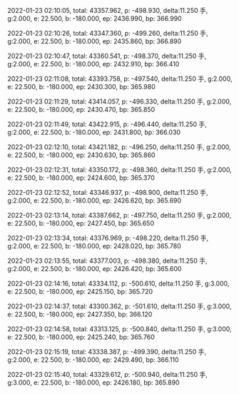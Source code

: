 2022-01-23 02:10:05, total: 43357.962, p: -498.930, delta:11.250 手, g:2.000, e: 22.500, b: -180.000, ep: 2436.990, bp: 366.990

2022-01-23 02:10:26, total: 43347.360, p: -499.260, delta:11.250 手, g:2.000, e: 22.500, b: -180.000, ep: 2435.860, bp: 366.890

2022-01-23 02:10:47, total: 43360.541, p: -498.370, delta:11.250 手, g:2.000, e: 22.500, b: -180.000, ep: 2432.910, bp: 366.410

2022-01-23 02:11:08, total: 43393.758, p: -497.540, delta:11.250 手, g:2.000, e: 22.500, b: -180.000, ep: 2430.300, bp: 365.980

2022-01-23 02:11:29, total: 43414.057, p: -496.330, delta:11.250 手, g:2.000, e: 22.500, b: -180.000, ep: 2430.470, bp: 365.850

2022-01-23 02:11:49, total: 43422.915, p: -496.440, delta:11.250 手, g:2.000, e: 22.500, b: -180.000, ep: 2431.800, bp: 366.030

2022-01-23 02:12:10, total: 43421.182, p: -496.250, delta:11.250 手, g:2.000, e: 22.500, b: -180.000, ep: 2430.630, bp: 365.860

2022-01-23 02:12:31, total: 43350.172, p: -498.360, delta:11.250 手, g:2.000, e: 22.500, b: -180.000, ep: 2424.600, bp: 365.370

2022-01-23 02:12:52, total: 43346.937, p: -498.900, delta:11.250 手, g:2.000, e: 22.500, b: -180.000, ep: 2426.620, bp: 365.690

2022-01-23 02:13:14, total: 43387.662, p: -497.750, delta:11.250 手, g:2.000, e: 22.500, b: -180.000, ep: 2427.450, bp: 365.650

2022-01-23 02:13:34, total: 43376.969, p: -498.220, delta:11.250 手, g:2.000, e: 22.500, b: -180.000, ep: 2428.020, bp: 365.780

2022-01-23 02:13:55, total: 43377.003, p: -498.380, delta:11.250 手, g:2.000, e: 22.500, b: -180.000, ep: 2426.420, bp: 365.600

2022-01-23 02:14:16, total: 43334.112, p: -500.610, delta:11.250 手, g:3.000, e: 22.500, b: -180.000, ep: 2425.150, bp: 365.720

2022-01-23 02:14:37, total: 43300.362, p: -501.610, delta:11.250 手, g:3.000, e: 22.500, b: -180.000, ep: 2427.350, bp: 366.120

2022-01-23 02:14:58, total: 43313.125, p: -500.840, delta:11.250 手, g:3.000, e: 22.500, b: -180.000, ep: 2425.240, bp: 365.760

2022-01-23 02:15:19, total: 43338.387, p: -499.390, delta:11.250 手, g:2.000, e: 22.500, b: -180.000, ep: 2429.490, bp: 366.110

2022-01-23 02:15:40, total: 43329.612, p: -500.940, delta:11.250 手, g:3.000, e: 22.500, b: -180.000, ep: 2426.180, bp: 365.890